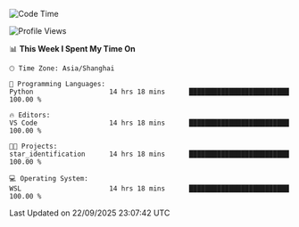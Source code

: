 <!--START_SECTION:waka-->
![Code Time](http://img.shields.io/badge/Code%20Time-3%2C127%20hrs%2039%20mins-blue)

![Profile Views](http://img.shields.io/badge/Profile%20Views-10-blue)

📊 **This Week I Spent My Time On** 

```text
🕑︎ Time Zone: Asia/Shanghai

💬 Programming Languages: 
Python                   14 hrs 18 mins      █████████████████████████   100.00 % 

🔥 Editors: 
VS Code                  14 hrs 18 mins      █████████████████████████   100.00 % 

🐱‍💻 Projects: 
star_identification      14 hrs 18 mins      █████████████████████████   100.00 % 

💻 Operating System: 
WSL                      14 hrs 18 mins      █████████████████████████   100.00 % 
```


 Last Updated on 22/09/2025 23:07:42 UTC
<!--END_SECTION:waka-->